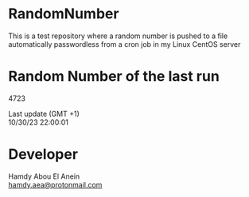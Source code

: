 # RandomNumber    
This is a test repository where a random number is pushed to a file automatically passwordless from a cron job in my Linux CentOS server    
# Random Number of the last run   
4723
      
Last update (GMT +1)    
10/30/23 22:00:01
# Developer    
Hamdy Abou El Anein   
hamdy.aea@protonmail.com
